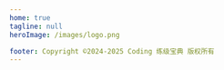 ```yaml
---
home: true
tagline: null
heroImage: /images/logo.png

footer: Copyright ©2024-2025 Coding 练级宝典 版权所有
---
```

